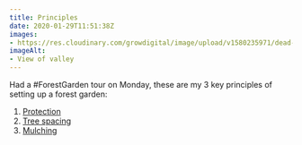```yaml
---
title: Principles
date: 2020-01-29T11:51:38Z
images:
- https://res.cloudinary.com/growdigital/image/upload/v1580235971/dead-hedge-2BD47A7C.jpg
imageAlt:
- View of valley 
---
```


Had a #ForestGarden tour on Monday, these are my 3 key principles of setting up a forest garden:

1. [Protection](https://www.forestgarden.wales/windbreak/)
2. [Tree spacing](https://www.forestgarden.wales/spacing/)
3. [Mulching](https://www.forestgarden.wales/ground-cover/)

